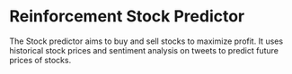 # Reinforcement Stock Predictor
The Stock predictor aims to buy and sell stocks to maximize profit. It uses historical stock prices and sentiment analysis on tweets to predict future prices of stocks. 

